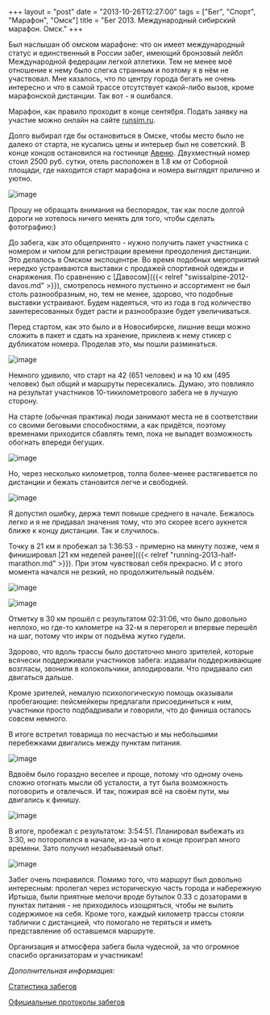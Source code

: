 +++
layout = "post"
date = "2013-10-26T12:27:00"
tags = ["Бег", "Спорт", "Марафон", "Омск"]
title = "Бег 2013. Международный сибирский марафон. Омск."
+++

Был наслышан об омском марафоне: что он имеет международный статус и единственный в России забег, имеющий бронзовый лейбл Международной федерации легкой атлетики. Тем не менее моё отношение к нему было слегка странным и поэтому я в нём не участвовал. Мне казалось, что по центру города бегать не очень интересно и что в самой трассе отсутствует какой-либо вызов, кроме марафонской дистанции. Так вот - я ошибался.

Марафон, как правило проходит в конце сентября. Подать заявку на участие можно онлайн на сайте [runsim.ru](http://runsim.ru/sim).

Долго выбирал где бы остановиться в Омске, чтобы место было не далеко от старта, не кусались цены и интерьер был не советский. В конце концов остановился на гостинице [Авеню](http://www.booking.com/hotel/ru/avenue.ru.html). Двухместный номер стоил 2500 руб. сутки, отель расположен в 1.8 км от Соборной площади, где находится старт марафона и номера выглядят прилично и уютно.

![image](../running-2013-marathon-omsk-1.jpg)

Прошу не обращать внимания на беспорядок, так как после долгой дороги не хотелось ничего менять для того, чтобы сделать фотографию:)

До забега, как это общепринято - нужно получить пакет участника с номером и чипом для регистрации времени преодоления дистанции. Это делалось в Омском экспоцентре. Во время подобных мероприятий нередко устраиваются выставки с продажей спортивной одежды и снаряжения. По сравнению с [Давосом]({{< relref "swissalpine-2012-davos.md" >}}), смотрелось немного пустынно и ассортимент не был столь разнообразным, но, тем не менее, здорово, что подобные выставки устраивают. Будем надеяться, что из года в год количество заинтересованных будет расти и разнообразие будет увеличиваться.

Перед стартом, как это было и в Новосибирске, лишние вещи можно сложить в пакет и сдать на хранение, приклеив к нему стикер с дубликатом номера. Проделав это, мы пошли разминаться.

![image](../running-2013-marathon-omsk-2.jpg)

Немного удивило, что старт на 42 (651 человек) и на 10 км (495 человек) был общий и маршруты пересекались. Думаю, это повлияло на результат участников 10-тикилометрового забега не в лучшую сторону.

На старте (обычная практика) люди занимают места не в соответствии со своими беговыми способностями, а как придётся, поэтому временами приходится сбавлять темп, пока не выпадет возможность обогнать впереди бегущих.

![image](../running-2013-marathon-omsk-3.jpg)

Но, через несколько километров, толпа более-менее растягивается по дистанции и бежать становится легче и свободней.

![image](../running-2013-marathon-omsk-4.jpg)

Я допустил ошибку, держа темп повыше среднего в начале. Бежалось легко и я не придавал значения тому, что это скорее всего аукнется ближе к концу дистанции. Так и случилось.

Точку в 21 км я пробежал за 1:36:53 - примерно на минуту позже, чем я финишировал [21 км неделей ранее]({{< relref "running-2013-half-marathon.md" >}}). При этом чувствовал себя прекрасно. И с этого момента начался не резкий, но продолжительный подъём.

![image](../running-2013-marathon-omsk-5.jpg)

![image](../running-2013-marathon-omsk-6.jpg)

Отметку в 30 км прошёл с результатом 02:31:06, что было довольно неплохо, но где-то километре на 32-м я перегорел и впервые перешёл на шаг, потому что икры от подъёма жутко гудели.

Здорово, что вдоль трассы было достаточно много зрителей, которые всячески поддерживали участников забега: издавали поддерживающие возгласы, звонили в колокольчики, аплодировали. Что придавало сил двигаться дальше.

Кроме зрителей, немалую психологическую помощь оказывали пробегающие: пейсмейкеры предлагали присоединиться к ним, участники просто подбадривали и говорили, что до финиша осталось совсем немного. 

В итоге встретил товарища по несчастью и мы небольшими перебежками двигались между пунктам питания. 

![image](../running-2013-marathon-omsk-7.jpg)

Вдвоём было гораздно веселее и проще, потому что одному очень сложно отогнать мысли об усталости, а тут была возможность поговорить и отвлечься. И так, пожирая всё на своём пути, мы двигались к финишу.

![image](../running-2013-marathon-omsk-8.jpg)

В итоге, пробежал с результатом: 3:54:51. Планировал выбежать из 3:30, но поторопился в начале, из-за чего в конце проиграл много времени. Зато получил незабываемый опыт.

![image](../running-2013-marathon-omsk-9.jpg)

Забег очень понравился. Помимо того, что маршрут был довольно интересным: пролегал через историческую часть города и набережную Иртыша, были приятные мелочи вроде бутылок 0.33 с дозаторами в пунктах питания - не приходилось изощряться, чтобы не вылить содержимое на себя. Кроме того, каждый километр трассы стояли таблички с дистанцией, что помогало не теряться и иметь представление об оставшемся маршруте.

Организация и атмосфера забега была чудесной, за что огромное спасибо организаторам и участникам!

*Дополнительная информация:*

[Статистика забегов](http://www.runsim.ru/sim/participants/statistika/2013)

[Официальные протоколы забегов](http://www.runsim.ru/sim/participants/ofitsialnye-protokoly)